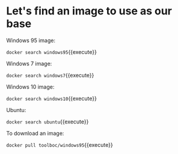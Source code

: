# Let's find an image to use as our base

Windows 95 image:

`docker search windows95`{{execute}}

Windows 7 image:

`docker search windows7`{{execute}}

Windows 10 image:

`docker search windows10`{{execute}}

Ubuntu:

`docker search ubuntu`{{execute}}


To download an image:

`docker pull toolboc/windows95`{{execute}}